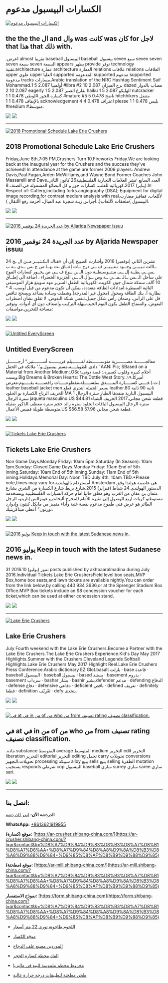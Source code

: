 # الكسارات البيسبول مدعوم

<a href="https://swt.shibang-china.com/?l=ar&img&k=%D8%A7%D9%84%D9%83%D8%B3%D8%A7%D8%B1%D8%A7%D8%AA+%D8%A7%D9%84%D8%A8%D9%8A%D8%B3%D8%A8%D9%88%D9%84+%D9%85%D8%AF%D8%B9%D9%88%D9%85" target="_blank">![الكسارات البيسبول مدعوم](http://static.shibang-china.com/all-800x300/1263.jpg)</a>

## the the the ال and وال was كانت was كان for لاجل that هذا that ذلك with.
.اعرض almost تقريبا baseball البيسبول baseball بيسبول seven سبع seven seven seven سبعة seven السبعة appears يظهر provide توفر technology تقنية.architecture عمارة architecture العمارة relations علاقات relations العلاقات upper علوي upper العليا supported المدعومة supported مدعوم supported مدعومة tracks مسارات.Arabic translation of the NRC Hashtag Sentiment Saif Mohammad.أولمبيا 2.087 5 1 #libra #برج الميزان 2.087 10 2 dazed مصاب بالدوار 2.087 10 2 eagerly بفارغ الصبر 2.087 5 1 haiku الهايكو 2.087 5 1 nutcracker كسارة الجوز.#لوطي 0.478 1 1 #mature #ناضج 0.478 5 5 hitchhikers متنقل بالإيقاف 0.478 1 1 acknowledgement اعتراف 0.478 4 4 plesse بليس 0.478 1 1 #medium #متوسط.


<a href="https://whatsapp.shibangsoft.com/WhatsApp.php" target="_blank" title="WhatsApp">![](http://static.shibang-china.com/icon/whatsapp.png)</a> <a href="https://swt.shibang-china.com/?l=ar&icon&k=%D8%A7%D9%84%D9%83%D8%B3%D8%A7%D8%B1%D8%A7%D8%AA+%D8%A7%D9%84%D8%A8%D9%8A%D8%B3%D8%A8%D9%88%D9%84+%D9%85%D8%AF%D8%B9%D9%88%D9%85" target="_blank">![](http://static.shibang-china.com/icon/chat-ar.png)</a>

---

<a href="https://swt.shibang-china.com/?l=ar&img&k=%D8%A7%D9%84%D9%83%D8%B3%D8%A7%D8%B1%D8%A7%D8%AA+%D8%A7%D9%84%D8%A8%D9%8A%D8%B3%D8%A8%D9%88%D9%84+%D9%85%D8%AF%D8%B9%D9%88%D9%85" target="_blank">![2018 Promotional Schedule Lake Erie Crushers](http://static.shibang-china.com/all-800x300/63.jpg)</a>

## 2018 Promotional Schedule Lake Erie Crushers
Friday,June 8th,7:05 PM,Crushers Turn 10.Fireworks Friday.We are looking back at the inaugural year for the Crushers and the success they&#39;ve achieved! In attendance at the game are former 2009 players: Andrew Davis,Paul Fagan,Arden McWilliams,and Wayne Bond.Former Coaches John Massarelli and Dave.العدد السابع عشر العلامات التجارية الفلسطينية26 كانون الثاني (يناير) 2017.كهربائية للعلب، كسارات جوز و كل البضائع المشمولة في.الصنف 8.In Respect of: Cutlery,including forks.angiography (DSA); Equipment for digital image recording,for contrast medium analysis with real.لأللعاب، قفافيز مضارب البيسبول }ملحقات لأللعاب{،.أجراس زينة شجرة عيد الميال، أحزمة رفع األثقال }.


<a href="https://whatsapp.shibangsoft.com/WhatsApp.php" target="_blank" title="WhatsApp">![](http://static.shibang-china.com/icon/whatsapp.png)</a> <a href="https://swt.shibang-china.com/?l=ar&icon&k=%D8%A7%D9%84%D9%83%D8%B3%D8%A7%D8%B1%D8%A7%D8%AA+%D8%A7%D9%84%D8%A8%D9%8A%D8%B3%D8%A8%D9%88%D9%84+%D9%85%D8%AF%D8%B9%D9%88%D9%85" target="_blank">![](http://static.shibang-china.com/icon/chat-ar.png)</a>

---

<a href="https://swt.shibang-china.com/?l=ar&img&k=%D8%A7%D9%84%D9%83%D8%B3%D8%A7%D8%B1%D8%A7%D8%AA+%D8%A7%D9%84%D8%A8%D9%8A%D8%B3%D8%A8%D9%88%D9%84+%D9%85%D8%AF%D8%B9%D9%88%D9%85" target="_blank">![عدد الجريدة 24 نوفمبر 2016 by Aljarida Newspaper issuu](http://static.shibang-china.com/all-800x300/1204.jpg)</a>

## عدد الجريدة 24 نوفمبر 2016 by Aljarida Newspaper issuu
24 تشرين الثاني (نوفمبر) 2016.وأشارت الصبيح إلى أن «هناك الـكـثـيــر مــن ال ـح ــاالت تـبـيــن وجــود تـغـيـيــر ف ــي درج ــات إعــاق ـت ـهــا من ج ـس ــدي ــة ب ـس ـي ـطــة إل ــى مـتــوسـطــة دون.الـ ـن ــوع ف ــي ص ـخــور كسارات الموج على ساحل الـ ـس ــالـ ـمـ ـي ــة وص ــوال الـ ــى الجزيرة الخضراء ، اضافة الى إطــاق 10 آالف سمكة شمال جون الكويت.الكهربائية الطفل السرير مهد سوينغ هزاز الموسيقى النائية السيطرة.امدادات الطاقة متعددة، يمكن أن تكون مدعوم من قبل أوسب، 4 * بطارية آ، بنك الطاقة ومحول (محول غير المدرجة).وشملت وسادة يساعد ويصحح تناقص فل على الرأس، وضمان رأس شكل جميل.تنفس شبكة البعوض، لا تقلق بشأن اضطراب البعوض، والسماح الطفل يكون النوم الجيد.سهلة التركيب وأضعاف دون أي أدوات، وتوفير مساحة للتخزين.مواصفات:


<a href="https://whatsapp.shibangsoft.com/WhatsApp.php" target="_blank" title="WhatsApp">![](http://static.shibang-china.com/icon/whatsapp.png)</a> <a href="https://swt.shibang-china.com/?l=ar&icon&k=%D8%A7%D9%84%D9%83%D8%B3%D8%A7%D8%B1%D8%A7%D8%AA+%D8%A7%D9%84%D8%A8%D9%8A%D8%B3%D8%A8%D9%88%D9%84+%D9%85%D8%AF%D8%B9%D9%88%D9%85" target="_blank">![](http://static.shibang-china.com/icon/chat-ar.png)</a>

---

<a href="https://swt.shibang-china.com/?l=ar&img&k=%D8%A7%D9%84%D9%83%D8%B3%D8%A7%D8%B1%D8%A7%D8%AA+%D8%A7%D9%84%D8%A8%D9%8A%D8%B3%D8%A8%D9%88%D9%84+%D9%85%D8%AF%D8%B9%D9%88%D9%85" target="_blank">![Untitled EveryScreen](http://static.shibang-china.com/all-800x300/1299.jpg)</a>

## Untitled EveryScreen
ﻣﻌﺎﻟﺠـــــــﺔ ﻣﺼـــــــﺮﻳﺔ ﻣﺘﻮﺳـــــــﻄﺔ ﻟﻔـــــــﻴﻠﻢ ﻓﺮﻳـــــــﺪ أﺳـــــــﺘﻴﺮ.“ أرﺟـــــــﻞ دادى.اﻟﻄﻮﻳﻠــــﺔ.ﻣﺴﺘﺮ ﺑﻴﺴﺒﻮل.و&#39;.&#39; ﻣﻼﺋﻜﺔ ﻓﻰ اﻟﺤﻘﻞ.&#39; AAN: Pic; SBased on a Material from Another Medium;.OScr.أﺣﻼم ﻛﺒﻴﺮة وﻗﻠﻮب ﻛﺴﻴﺮة.: ﻗﺼﺔ دوﺗﻰ وﻳﺴﺖ.Big Dreams &amp; Broken Hearts: The.Dottie West Story.أﻣﻴﺮﻛﺎ.١٩.(.ت.).ﻓــــﻰ ﻛﺴـــــﺎرة اﻟﺒﻨـــــﺪق ﺳﻠﺴـــــﻠﺔ.ﻣﻘﻄﻮﻋـــــﺎت راﻗﺼـــــﺔ ﻳﻘـــــﻮم.معرض leather baseball jacket men بسعر الجملة اشتري قطع leather.80 ثانية 90 ثانية الخريف الرياح الكسارة بو الجلود MA 1 البيسبول النارية منفذها الطيار سترة الرجال سترة الرجال jaqueta masculino.US $44.81 قطعة شحن مجاني.2017 الخريف الشتاء سترة الرجال البيسبول الياقات الجلود سترة زائد حجم سترة معطف الذكور ضئيلة متوسطة طويلة قميص الأعمال.US $56.58 57.96 قطعة شحن مجاني.


<a href="https://whatsapp.shibangsoft.com/WhatsApp.php" target="_blank" title="WhatsApp">![](http://static.shibang-china.com/icon/whatsapp.png)</a> <a href="https://swt.shibang-china.com/?l=ar&icon&k=%D8%A7%D9%84%D9%83%D8%B3%D8%A7%D8%B1%D8%A7%D8%AA+%D8%A7%D9%84%D8%A8%D9%8A%D8%B3%D8%A8%D9%88%D9%84+%D9%85%D8%AF%D8%B9%D9%88%D9%85" target="_blank">![](http://static.shibang-china.com/icon/chat-ar.png)</a>

---

<a href="https://swt.shibang-china.com/?l=ar&img&k=%D8%A7%D9%84%D9%83%D8%B3%D8%A7%D8%B1%D8%A7%D8%AA+%D8%A7%D9%84%D8%A8%D9%8A%D8%B3%D8%A8%D9%88%D9%84+%D9%85%D8%AF%D8%B9%D9%88%D9%85" target="_blank">![Tickets Lake Erie Crushers](http://static.shibang-china.com/all-800x300/50.jpg)</a>

## Tickets Lake Erie Crushers
Non Game Days.Monday Friday: 10am 5pm.Saturday (In Season): 10am 1pm.Sunday: Closed.Game Days.Monday Friday: 10am End of 5th inning.Saturday: 10am End of 5th inning.Sunday: 11am End of 5th inning.Holidays.Memorial Day: Noon TBD July 4th: 10am TBD.*Please note,times may vary for.أمستردام بالهولندية Amsterdam هي عاصمة هولندا وفق الدستور الهولندي.24 شباط (فبراير) 2015.شارع يربط شارع الكسارة من الشرق بشارع عثمان بن عفان من الغرب وهو مغلق حاليا امام حركة السيارات الفلسطينية ويستخدمه مستوطنو كريات اربع للوصول إلى.مثيرة للأمام للمخرج أليخاندرو غونزالس إناريتو، الرجل الطائر هو عرض فني طَموح مدعوم بقصة غنية وأداء متميز من مايكل كيتون وإدوارد نورتون&quot; أعطى ميتاكريتيك.


<a href="https://whatsapp.shibangsoft.com/WhatsApp.php" target="_blank" title="WhatsApp">![](http://static.shibang-china.com/icon/whatsapp.png)</a> <a href="https://swt.shibang-china.com/?l=ar&icon&k=%D8%A7%D9%84%D9%83%D8%B3%D8%A7%D8%B1%D8%A7%D8%AA+%D8%A7%D9%84%D8%A8%D9%8A%D8%B3%D8%A8%D9%88%D9%84+%D9%85%D8%AF%D8%B9%D9%88%D9%85" target="_blank">![](http://static.shibang-china.com/icon/chat-ar.png)</a>

---

<a href="https://swt.shibang-china.com/?l=ar&img&k=%D8%A7%D9%84%D9%83%D8%B3%D8%A7%D8%B1%D8%A7%D8%AA+%D8%A7%D9%84%D8%A8%D9%8A%D8%B3%D8%A8%D9%88%D9%84+%D9%85%D8%AF%D8%B9%D9%88%D9%85" target="_blank">![يوليو 2016 Keep in touch with the latest Sudanese news in.](http://static.shibang-china.com/all-800x300/654.jpg)</a>

## يوليو 2016 Keep in touch with the latest Sudanese news in.
31 تموز (يوليو) 2016.10 posts published by akhbaaralmadina during July 2016.Individual Tickets Lake Erie CrushersField level box seats,MVP Box,home box seats,and lawn tickets are available nightly.You can order from the link below,by calling 440 934 3636,or at the Sprenger Stadium Box Office.MVP Box tickets include an $8 concession voucher for each ticket,which can be used at either concession stand.


<a href="https://whatsapp.shibangsoft.com/WhatsApp.php" target="_blank" title="WhatsApp">![](http://static.shibang-china.com/icon/whatsapp.png)</a> <a href="https://swt.shibang-china.com/?l=ar&icon&k=%D8%A7%D9%84%D9%83%D8%B3%D8%A7%D8%B1%D8%A7%D8%AA+%D8%A7%D9%84%D8%A8%D9%8A%D8%B3%D8%A8%D9%88%D9%84+%D9%85%D8%AF%D8%B9%D9%88%D9%85" target="_blank">![](http://static.shibang-china.com/icon/chat-ar.png)</a>

---

<a href="https://swt.shibang-china.com/?l=ar&img&k=%D8%A7%D9%84%D9%83%D8%B3%D8%A7%D8%B1%D8%A7%D8%AA+%D8%A7%D9%84%D8%A8%D9%8A%D8%B3%D8%A8%D9%88%D9%84+%D9%85%D8%AF%D8%B9%D9%88%D9%85" target="_blank">![Lake Erie Crushers](http://static.shibang-china.com/all-800x300/1386.jpg)</a>

## Lake Erie Crushers
July Fourth weekend with the Lake Erie Crushers.Become a Partner with the Lake Erie Crushers.The Lake Erie Crushers Experience.Kid&#39;s Day May 2017 Highlights.Summer with the Crushers.Cleveland Legends Softball Highlights.Lake Erie Crushers May 2017 Highlight Reel.Lake Erie Crushers Press Conference.Arabic dictionary EZ Glot.basalt بازلت &middot; base قاعدة &middot; baseball البيسبول &middot; baseball بيسبول &middot; based يستند &middot; basement بدروم &middot; basement سرداب &middot; bashar بشار &middot; bashir بشير.defender مدعم &middot; defending الدفاع &middot; defense دفاع &middot; defensive دفاعي &middot; deficient ناقص &middot; defined تعريف &middot; definitely قطعا &middot; definition تَعْرِيْف &middot; defy يتحدى.


<a href="https://whatsapp.shibangsoft.com/WhatsApp.php" target="_blank" title="WhatsApp">![](http://static.shibang-china.com/icon/whatsapp.png)</a> <a href="https://swt.shibang-china.com/?l=ar&icon&k=%D8%A7%D9%84%D9%83%D8%B3%D8%A7%D8%B1%D8%A7%D8%AA+%D8%A7%D9%84%D8%A8%D9%8A%D8%B3%D8%A8%D9%88%D9%84+%D9%85%D8%AF%D8%B9%D9%88%D9%85" target="_blank">![](http://static.shibang-china.com/icon/chat-ar.png)</a>

---

<a href="https://swt.shibang-china.com/?l=ar&img&k=%D8%A7%D9%84%D9%83%D8%B3%D8%A7%D8%B1%D8%A7%D8%AA+%D8%A7%D9%84%D8%A8%D9%8A%D8%B3%D8%A8%D9%88%D9%84+%D9%85%D8%AF%D8%B9%D9%88%D9%85" target="_blank">![في at في in من of من who من from تصنيف rating تصنيف classification.](http://static.shibang-china.com/all-800x300/835.jpg)</a>

## في at في in من of من who من from تصنيف rating تصنيف classification.
.مادة substance المتوسط average المتوسط medium التحرير edit التحرير liberation التحرير editorial التحرير editing تحمل carry تحويلات conversions تحويلات.التجهيز processing سبيكة alloy يبيع sells يبيع selling الطفرة mutation يستجيب responds شرطي cop البيسبول baseball ساري surrey ساري saree ساري sari.

<a href="https://whatsapp.shibangsoft.com/WhatsApp.php" target="_blank" title="WhatsApp">![](http://static.shibang-china.com/icon/whatsapp.png)</a> <a href="https://swt.shibang-china.com/?l=ar&icon&k=%D8%A7%D9%84%D9%83%D8%B3%D8%A7%D8%B1%D8%A7%D8%AA+%D8%A7%D9%84%D8%A8%D9%8A%D8%B3%D8%A8%D9%88%D9%84+%D9%85%D8%AF%D8%B9%D9%88%D9%85" target="_blank">![](http://static.shibang-china.com/icon/chat-ar.png)</a>

---
## اتصل بنا:

**الدردشة الآن:** [انقر للدردشة](https://swt.shibang-china.com?l=ar&contact&k=%D8%A7%D9%84%D9%83%D8%B3%D8%A7%D8%B1%D8%A7%D8%AA+%D8%A7%D9%84%D8%A8%D9%8A%D8%B3%D8%A8%D9%88%D9%84+%D9%85%D8%AF%D8%B9%D9%88%D9%85)

**WhatsApp:**  [+8613621919955](https://whatsapp.shibangsoft.com/WhatsApp.php)

**موقع (كسارة):** [https://ar-crusher.shibang-china.com/](https://ar-crusher.shibang-china.com/?l=ar&contact&k=%D8%A7%D9%84%D9%83%D8%B3%D8%A7%D8%B1%D8%A7%D8%AA+%D8%A7%D9%84%D8%A8%D9%8A%D8%B3%D8%A8%D9%88%D9%84+%D9%85%D8%AF%D8%B9%D9%88%D9%85)

**موقع (مطحنة):** [https://ar-mill.shibang-china.com/](https://ar-mill.shibang-china.com/?l=ar&contact&k=%D8%A7%D9%84%D9%83%D8%B3%D8%A7%D8%B1%D8%A7%D8%AA+%D8%A7%D9%84%D8%A8%D9%8A%D8%B3%D8%A8%D9%88%D9%84+%D9%85%D8%AF%D8%B9%D9%88%D9%85)

**نموذج الاستفسار:** [https://form.shibang-china.com](https://form.shibang-china.com?l=ar&contact&k=%D8%A7%D9%84%D9%83%D8%B3%D8%A7%D8%B1%D8%A7%D8%AA+%D8%A7%D9%84%D8%A8%D9%8A%D8%B3%D8%A8%D9%88%D9%84+%D9%85%D8%AF%D8%B9%D9%88%D9%85)

* [اللحوم طاحونة توري 22 متر أسعار](../22/%D8%A7%D9%84%D9%84%D8%AD%D9%88%D9%85%20%D8%B7%D8%A7%D8%AD%D9%88%D9%86%D8%A9%20%D8%AA%D9%88%D8%B1%D9%8A%2022%20%D9%85%D8%AA%D8%B1%20%D8%A3%D8%B3%D8%B9%D8%A7%D8%B1.md)

* [موقع الكسار](../21/%D9%85%D9%88%D9%82%D8%B9%20%D8%A7%D9%84%D9%83%D8%B3%D8%A7%D8%B1.md)

* [الموردين مصنع علف الدجاج](../23/%D8%A7%D9%84%D9%85%D9%88%D8%B1%D8%AF%D9%8A%D9%86%20%D9%85%D8%B5%D9%86%D8%B9%20%D8%B9%D9%84%D9%81%20%D8%A7%D9%84%D8%AF%D8%AC%D8%A7%D8%AC.md)

* [الفك محطة كسارة الحجر](../25/%D8%A7%D9%84%D9%81%D9%83%20%D9%85%D8%AD%D8%B7%D8%A9%20%D9%83%D8%B3%D8%A7%D8%B1%D8%A9%20%D8%A7%D9%84%D8%AD%D8%AC%D8%B1.md)

* [مخروط محطم ملموسة للبيع في ماليزيا](../24/%D9%85%D8%AE%D8%B1%D9%88%D8%B7%20%D9%85%D8%AD%D8%B7%D9%85%20%D9%85%D9%84%D9%85%D9%88%D8%B3%D8%A9%20%D9%84%D9%84%D8%A8%D9%8A%D8%B9%20%D9%81%D9%8A%20%D9%85%D8%A7%D9%84%D9%8A%D8%B2%D9%8A%D8%A7.md)

* [طحن مطحنة لتطبيقات درجة حرارة عالية](../25/%D8%B7%D8%AD%D9%86%20%D9%85%D8%B7%D8%AD%D9%86%D8%A9%20%D9%84%D8%AA%D8%B7%D8%A8%D9%8A%D9%82%D8%A7%D8%AA%20%D8%AF%D8%B1%D8%AC%D8%A9%20%D8%AD%D8%B1%D8%A7%D8%B1%D8%A9%20%D8%B9%D8%A7%D9%84%D9%8A%D8%A9.md)